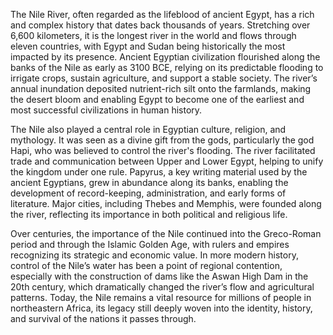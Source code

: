 The Nile River, often regarded as the lifeblood of ancient Egypt, has a rich and complex history that dates back thousands of years. Stretching over 6,600 kilometers, it is the longest river in the world and flows through eleven countries, with Egypt and Sudan being historically the most impacted by its presence. Ancient Egyptian civilization flourished along the banks of the Nile as early as 3100 BCE, relying on its predictable flooding to irrigate crops, sustain agriculture, and support a stable society. The river’s annual inundation deposited nutrient-rich silt onto the farmlands, making the desert bloom and enabling Egypt to become one of the earliest and most successful civilizations in human history.

The Nile also played a central role in Egyptian culture, religion, and mythology. It was seen as a divine gift from the gods, particularly the god Hapi, who was believed to control the river's flooding. The river facilitated trade and communication between Upper and Lower Egypt, helping to unify the kingdom under one rule. Papyrus, a key writing material used by the ancient Egyptians, grew in abundance along its banks, enabling the development of record-keeping, administration, and early forms of literature. Major cities, including Thebes and Memphis, were founded along the river, reflecting its importance in both political and religious life.

Over centuries, the importance of the Nile continued into the Greco-Roman period and through the Islamic Golden Age, with rulers and empires recognizing its strategic and economic value. In more modern history, control of the Nile’s water has been a point of regional contention, especially with the construction of dams like the Aswan High Dam in the 20th century, which dramatically changed the river’s flow and agricultural patterns. Today, the Nile remains a vital resource for millions of people in northeastern Africa, its legacy still deeply woven into the identity, history, and survival of the nations it passes through.